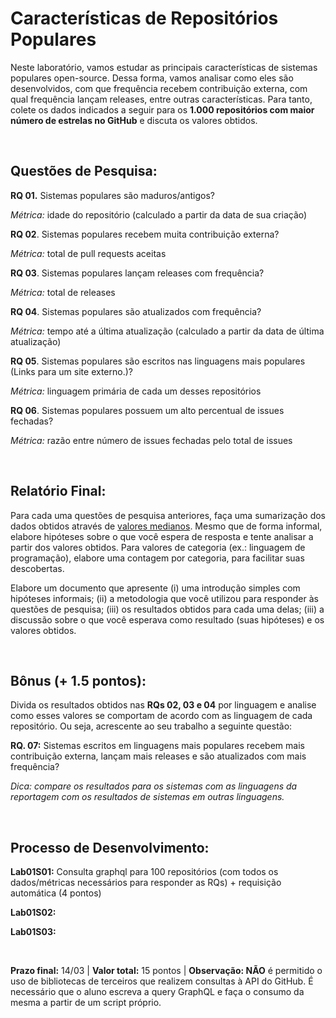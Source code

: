 # Características de Repositórios Populares

Neste laboratório, vamos estudar as principais características de sistemas populares open-source. Dessa forma, vamos analisar como eles são desenvolvidos, com que frequência recebem contribuição externa, com qual frequência lançam releases, entre outras características. Para tanto, colete os dados indicados a seguir para os **1.000 repositórios com maior número de estrelas no GitHub** e discuta os valores obtidos.

<br/>

## Questões de Pesquisa:
**RQ 01.** Sistemas populares são maduros/antigos?

*Métrica:* idade do repositório (calculado a partir da data de sua criação)

**RQ 02**. Sistemas populares recebem muita contribuição externa?

*Métrica:* total de pull requests aceitas

**RQ 03**. Sistemas populares lançam releases com frequência?

*Métrica:* total de releases

**RQ 04**. Sistemas populares são atualizados com frequência?

*Métrica:* tempo até a última atualização (calculado a partir da data de última atualização)

**RQ 05**. Sistemas populares são escritos nas linguagens mais populares (Links para um site externo.)?

*Métrica:* linguagem primária de cada um desses repositórios

**RQ 06**. Sistemas populares possuem um alto percentual de issues fechadas?

*Métrica:* razão entre número de issues fechadas pelo total de issues

<br/>

## Relatório Final:
Para cada uma questões de pesquisa anteriores, faça uma sumarização dos dados obtidos através de [valores medianos](https://www.sciencebuddies.org/science-fair-projects/science-fair/summarizing-your-data#meanmedianandmode). Mesmo que de forma informal, elabore hipóteses sobre o que você espera de resposta e tente analisar a partir dos valores obtidos. Para valores de categoria (ex.: linguagem de programação), elabore uma contagem por categoria, para facilitar suas descobertas. 

Elabore um documento que apresente (i) uma introdução simples com hipóteses informais; (ii) a metodologia que você utilizou para responder às questões de pesquisa; (iii) os resultados obtidos para cada uma delas; (iii) a discussão sobre o que você esperava como resultado (suas hipóteses) e os valores obtidos.

<br/>

## Bônus (+ 1.5 pontos):
Divida os resultados obtidos nas **RQs 02, 03 e 04** por linguagem e analise como esses valores se comportam de acordo com as linguagem de cada repositório. Ou seja, acrescente ao seu trabalho a seguinte questão:

**RQ. 07:** Sistemas escritos em linguagens mais populares recebem mais contribuição externa, lançam mais releases e são atualizados com mais frequência?

*Dica: compare os resultados para os sistemas com as linguagens da reportagem com os resultados de sistemas em outras linguagens.*

<br/>

## Processo de Desenvolvimento:
**Lab01S01:** Consulta graphql para 100 repositórios (com todos os dados/métricas necessários para responder as RQs) + requisição automática (4 pontos)

**Lab01S02:**

**Lab01S03:**

<br/>

**Prazo final:** 14/03 | **Valor total:** 15 pontos | **Observação: NÃO** é permitido o uso de bibliotecas de terceiros que realizem consultas à API do GitHub. É necessário que o aluno escreva a query GraphQL e faça o consumo da mesma a partir de um script próprio.